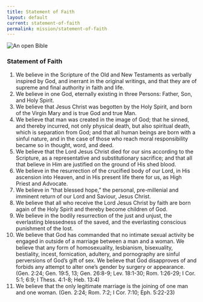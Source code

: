 ```yaml
---
title: Statement of Faith
layout: default
current: statement-of-faith
permalink: mission/statement-of-faith
---
```

<main>
  <section class="homepage-hero  homepage-hero--mini">
      <img src="{{ "/img/headers/faith.jpg" | relative_url }}" alt="An open Bible">
  </section>

  <section class="container  white">
      <div class="row">
        <article>
          <h1>Statement of Faith</h1>
          <ol>
            <li>We believe in the Scripture of the Old and New Testaments as verbally inspired by God, and inerrant in the original writings, and that they are of supreme and final authority in faith and life.</li>
            <li>We believe in one God, eternally existing in three Persons:  Father, Son, and Holy Spirit.</li>
            <li>We believe that Jesus Christ was begotten by the Holy Spirit, and born of the Virgin Mary and is true God and true Man.</li>
            <li>We believe that man was created in the image of God; that he sinned, and thereby incurred, not only physical death, but also spiritual death, which is separation from God; and that all human beings are born with a sinful nature, and in the case of those who reach moral responsibility became so in thought, word, and deed.</li>
            <li>We believe that the Lord Jesus Christ died for our sins according to the Scripture, as a representative and substitutionary sacrifice; and that all that believe in Him are justified on the ground of His shed blood.</li>
            <li>We believe in the resurrection of the crucified body of our Lord, in His ascension into Heaven, and in His present life there for us, as High Priest and Advocate.</li>
            <li>We believe in “that blessed hope,” the personal, pre-millenial and imminent return of our Lord and Saviour, Jesus Christ.</li>
            <li>We believe that all who receive the Lord Jesus Christ by faith are born again of the Holy Spirit and thereby become children of God.</li>
            <li>We believe in the bodily resurrection of the just and unjust, the everlasting blessedness of the saved, and the everlasting conscious punishment of the lost.</li>
            <li>We believe that God has commanded that no intimate sexual activity be engaged in outside of a marriage between a man and a woman.  We believe that any form of homosexuality, lesbianism, bisexuality, bestiality, incest, fornication, adultery, and pornography are sinful perversions of God’s gift of sex.  We believe that God disapproves of and forbids any attempt to alter one’s gender by surgery or appearance.  (Gen. 2:24; Gen. 19:5, 13; Gen. 26:8-9; Lev. 18:1-30; Rom. 1:26-29; I Cor. 5:1; 6:9; I Thess. 4:1-8; Heb. 13:4)</li>
            <li>We believe that the only legitimate marriage is the joining of one man and one woman.  (Gen. 2:24; Rom. 7:2; I Cor. 7:10; Eph. 5:22-23)</li>
          </ol>
      </article>
      </div>
  </section>
</main>
